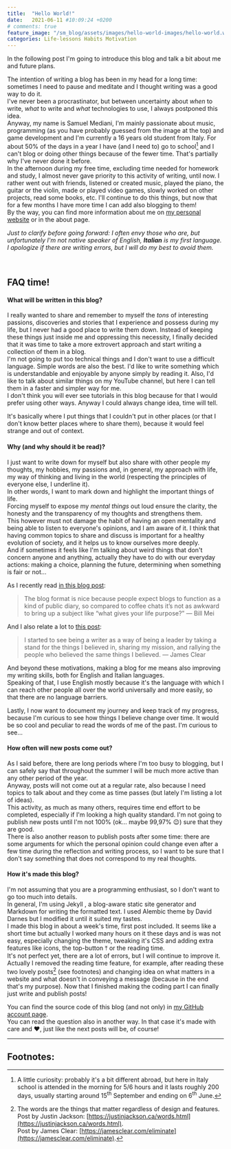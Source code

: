 ```yaml
---
title:  "Hello World!"
date:   2021-06-11 #10:09:24 +0200
# comments: true
feature_image: "/sm_blog/assets/images/hello-world-images/hello-world.webp"
categories: Life-lessons Habits Motivation
---
```


In the following post I'm going to introduce this blog and talk a bit about me and future plans.

The intention of writing a blog has been in my head for a long time: sometimes I need to pause and meditate and I thought writing was a good way to do it. <br>
I've never been a procrastinator, but between uncertainty about *when* to write, *what* to write and *what* technologies to use, I always postponed this idea. <br>
Anyway, my name is Samuel Mediani, I'm mainly passionate about music, programming (as you have probably guessed from the image at the top) and game development and I'm currently a 16 years old student from Italy.
For about 50% of the days in a year I have (and I need to) go to school[^1] and I can't blog or doing other things because of the fewer time. That's partially why I've never done it before. <br>
In the afternoon during my free time, excluding time needed for homework and study, I almost never gave priority to this activity of writing, until now. I rather went out with friends, listened or created music, played the piano, the guitar or the violin, made or played video games, slowly worked on other projects, read some books, etc. I'll continue to do this things, but now that for a few months I have more time I can add also blogging to them! <br>
By the way, you can find more information about me on <a href="https://samdev.netlify.app" target="_blank">my personal website</a><box-icon name='link-external' size='xs'></box-icon> or in the about page. <br>

*Just to clarify before going forward: I often envy those who are, but unfortunately I'm not native speaker of English, **Italian** is my first language. I apologize if there are writing errors, but I will do my best to avoid them.*

<br>

## FAQ time!

#### What will be written in this blog?
I really wanted to share and remember to myself the *tons* of interesting passions, discoveries and stories that I experience and possess during my life, but I never had a good place to write them down.
Instead of keeping these things just inside me and oppressing this necessity, I finally decided that it was time to take a more extrovert approach and start writing a collection of them in a blog. <br>
I'm not going to put too technical things and I don't want to use a difficult language. Simple words are also the best. I'd like to write something which is understandable and enjoyable by anyone simply by reading it. Also, I'd like to talk about similar things on my YouTube channel, but here I can tell them in a faster and simpler way for me. <br>
I don't think you will ever see tutorials in this blog because for that I would prefer using other ways. Anyway I could always change idea, time will tell.

It's basically where I put things that I couldn't put in other places (or that I don't know better places where to share them), because it would feel strange and out of context. <br>

#### Why (and why should it be read)?
I just want to write down for myself but also share with other people my thoughts, my hobbies, my passions and, in general, my approach with life, my way of thinking and living in the world (respecting the  principles of everyone else, I underline it). <br>
In other words, I want to mark down and highlight the important things of life. <br>
Forcing myself to expose my *mental things* out loud ensure the clarity, the honesty and the transparency of my thoughts and strengthens them. <br>
This however must not damage the habit of having an open mentality and being able to listen to everyone's opinions, and I am aware of it.
I think that having common topics to share and discuss is important for a healthy evolution of society, and it helps us to know ourselves more deeply. <br>
And if sometimes it feels like I'm talking about weird things that don't concern anyone and anything, actually they have to do with our everyday actions: making a choice, planning the future, determining when something is fair or not…

As I recently read [in this blog post](https://billmei.net/blog/why-blog):

> <span class="iconify" data-icon="bx-bxs-quote-alt-left" data-inline="false"></span> The blog format is nice because people expect blogs to function as a kind of public diary, so compared to coffee chats it’s not as awkward to bring up a subject like “what gives your life purpose?” — Bill Mei

And I also relate a lot to [this post](https://jamesclear.com/scale):
> <span class="iconify" data-icon="bx-bxs-quote-alt-left" data-inline="false"></span> I started to see being a writer as a way of being a leader by taking a stand for the things I believed in, sharing my mission, and rallying the people who believed the same things I believed. — James Clear

And beyond these motivations, making a blog for me means also improving my writing skills, both for English and Italian languages. <br>
Speaking of that, I use English mostly because it's the language with which I can reach other people all over the world universally and more easily, so that there are no language barriers.

Lastly, I now want to document my journey and keep track of my progress, because I'm curious to see how things I believe change over time. It would be so cool and peculiar to read the words of me of the past. I'm curious to see…

#### How often will new posts come out?
As I said before, there are long periods where I'm too busy to blogging, but I can safely say that throughout the summer I will be much more active than any other period of the year. <br>
Anyway, posts will not come out at a regular rate, also because I need topics to talk about and they come as time passes (but lately I'm listing a lot of ideas). <br>
This activity, as much as many others, requires time end effort to be completed, especially if I'm looking a high quality standard.
I'm not going to publish new posts until I'm not 100% (ok... maybe 99,97% 😉) sure that they are good. <br>
There is also another reason to publish posts after some time: there are some arguments for which the personal opinion could change even after a few time during the reflection and writing process, so I want to be sure that I don't say something that does not correspond to my real thoughts.

#### How it's made this blog?
I'm not assuming that you are a programming enthusiast, so I don't want to go too much into details. <br>
In general, I'm using Jekyll <span class="iconify" data-icon="cib:jekyll" data-inline="false"></span>, a blog-aware static site generator and Markdown <span class="iconify" data-icon="cib:markdown" data-inline="false"></span> for writing the formatted text.
I used Alembic theme by David Darnes but I modified it until it suited my tastes. <br>
I made this blog in about a week's time, first post included. It seems like a short time but actually I worked many hours on it these days and is was not easy, especially changing the theme, tweaking it's CSS and adding extra features like icons, the top-button ⤒ or the reading time. <br>
It's not perfect yet, there are a lot of errors, but I will continue to improve it. <br>
Actually I removed the reading time feature, for example, after reading these two lovely posts[^2] (see footnotes) and changing idea on what matters in a website and what doesn't in conveying a message (because in the end that's my purpose).
Now that I finished making the coding part I can finally just write and publish posts!

You can find the source code of this blog (and not only) in <a href="https://github.com/SamMed05" target="_blank">my GitHub account page</a><box-icon name='link-external' size='xs'></box-icon>. <br>
You can read the question also in another way. In that case it's made with care and ❤, just like the next posts will be, of course!

---

## <span class="iconify" data-icon="bx-bx-bookmark-alt" data-inline="true"></span> Footnotes:
[^1]: A little curiosity: probably it's a bit different abroad, but here in Italy school is attended in the morning for 5/6 hours and it lasts roughly 200 days, usually starting around 15<sup>th</sup> September and ending on 6<sup>th</sup> June.
[^2]: The words are the things that matter regardless of design and features. <br> Post by Justin Jackson: [https://justinjackson.ca/words.html](https://justinjackson.ca/words.html). <br> Post by James Clear: [https://jamesclear.com/eliminate](https://jamesclear.com/eliminate).

